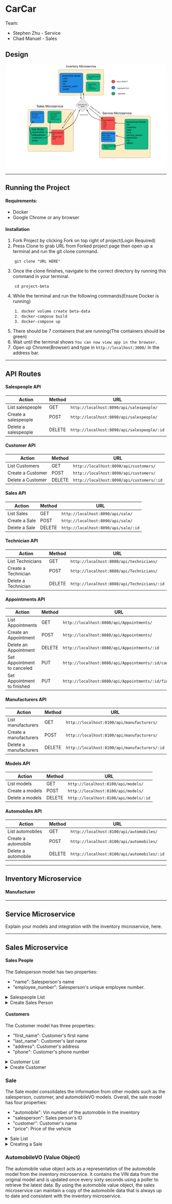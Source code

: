 # CarCar

Team:

* Stephen Zhu - Service
* Chad Manuel - Sales

## Design
![Design](project-beta-Diagram.png)

---
## Running the Project

#### Requirements:

* Docker
* Google Chrome or any browser

#### Installation
1. Fork Project by clicking Fork on top right of project(Login Required)
2. Press Clone to grab URL from Forked project page then open up a terminal and run the git clone command.
```
    git clone "URL HERE"
```
3. Once the clone finishes, navigate to the correct directory by running this command in your terminal.
```
    cd project-beta
```
4. While the terminal and run the following commands(Ensure Docker is running)
```
    1. docker volume create beta-data
    2. docker-compose build
    3. docker-compose up
```
5. There should be 7 containers that are running(The containers should be green)
6. Wait until the terminal shows `You can now view app in the browser.`
7. Open up Chrome(Browser) and type in `http://localhost:3000/` in the address bar.
---
## API Routes

#### Salespeople API

| Action | Method | URL |
| ----------- | ----------- | ----------- |
| List salespeople | GET | `http://localhost:8090/api/salespeople/` |
| Create a salespeople | POST | `http://localhost:8090/api/salespeople/` |
| Delete a salespeople | DELETE | `http://localhost:8090/api/salespeople/:id` |

#### Customer API

| Action | Method | URL |
| ----------- | ----------- | ----------- |
| List Customers | GET | `http://localhost:8090/api/customers/` |
| Create a Customer | POST | `http://localhost:8090/api/customers/` |
| Delete a Customer | DELETE | `http://localhost:8090/api/customers/:id` |

#### Sales API

| Action | Method | URL |
| ----------- | ----------- | ----------- |
| List Sales | GET | `http://localhost:8090/api/sale/` |
| Create a Sale | POST | `http://localhost:8090/api/sale/` |
| Delete a Sale | DELETE | `http://localhost:8090/api/sale/:id` |

#### Technician API

| Action | Method | URL |
| ----------- | ----------- | ----------- |
| List Technicians | GET | `http://localhost:8080/api/technicians/` |
| Create a Technician | POST | `http://localhost:8080/api/Technicians/` |
| Delete a Technician | DELETE | `http://localhost:8080/api/Technicians/:id` |


#### Appointments API

| Action | Method | URL |
| ----------- | ----------- | ----------- |
| List Appointments | GET | `http://localhost:8080/api/Appointments/` |
| Create an Appointment | POST | `http://localhost:8080/api/Appointments/` |
| Delete an Appointment | DELETE | `http://localhost:8080/api/Appointments/:id` |
| Set Appointment to canceled | PUT | `http://localhost:8080/api/Appointments/:id/cancel` |
| Set Appointment to finished | PUT | `http://localhost:8080/api/Appointments/:id/finish` |


#### Manufacturers API

| Action | Method | URL |
| ----------- | ----------- | ----------- |
| List manufacturers | GET | `http://localhost:8100/api/manufacturers/` |
| Create a manufacturers | POST | `http://localhost:8100/api/manufacturers/` |
| Delete a manufacturers | DELETE | `http://localhost:8100/api/manufacturers/:id` |



#### Models API

| Action | Method | URL |
| ----------- | ----------- | ----------- |
| List models | GET | `http://localhost:8100/api/models/` |
| Create a models | POST | `http://localhost:8100/api/models/` |
| Delete a models | DELETE | `http://localhost:8100/api/models/:id` |

#### Automobiles API

| Action | Method | URL |
| ----------- | ----------- | ----------- |
| List automobiles | GET | `http://localhost:8100/api/automobiles/` |
| Create a automobile | POST | `http://localhost:8100/api/automobiles/` |
| Delete a automobile | DELETE | `http://localhost:8100/api/automobiles/:id` |


---

## Inventory Microservice

#### Manufacturer


---
## Service Microservice

Explain your models and integration with the inventory
microservice, here.


---
## Sales Microservice


#### Sales People
The Salesperson model has two properties:

* "name": Salesperson's name
* "employee_number": Salesperson's unique employee number.

<details>
<summary>Salespeople List</summary>

To get access to the Sales Person list, a **GET** request must be made to `http://localhost:8090/api/salespeople/`

| Action | Method | URL |
| ----------- | ----------- | ----------- |
| List salespeople | GET | `http://localhost:8090/api/salespeople/` |



The Json returned should be as follows:
```
{
	"salespeople": [
		{
			"first_name": "Chad",
			"last_name": "Sales",
			"employee_id": "CSales",
			"id": 1
		},
		{
			"first_name": "Shannon",
			"last_name": "Kears",
			"employee_id": "SKears",
			"id": 2
		}
	]
}

```
</details>



<details>
<summary>Create Sales Person</summary>

To create a new sales person, a **POST** request must be made to `http://localhost:8090/api/salespeople/`

| Action | Method | URL |
| ----------- | ----------- | ----------- |
| Create Sales Person| POST | `http://localhost:8090/api/salespeople/` |

The Json body inputted to create a sales person should be as follows:
```
{
	"first_name": "Michelle",
	"last_name": "Jackson",
	"employee_id": "MJackson"
}
```

Once successfully created, the output should be as follows:
```
{
	"salespeople": {
		"first_name": "Michelle",
		"last_name": "Jackson",
		"employee_id": "MJackson",
		"id": 3
	}
}
```
</details>

#### Customers
The Customer model has three properties:

* "first_name": Customer's first name
* "last_name": Customer's last name
* "address": Customer's address
* "phone": Customer's phone number

<details>
<summary>Customer List</summary>

To get access to the Customer list, a **GET** request must be made to `http://localhost:8090/api/customers/`

| Action | Method | URL |
| ----------- | ----------- | ----------- |
| List salespeople | GET | `http://localhost:8090/api/customers/` |


The Json returned should be as follows:
```
{
	"Customer": [
		{
			"first_name": "Justin",
			"last_name": "Henry",
			"address": "3990 School Street",
			"phone_number": "209-944-4227",
			"id": 1
		}
	]
}

```
</details>

<details>
<summary>Create Customer</summary>

To create a new customer, a **POST** request must be made to `http://localhost:8090/api/customers/`

| Action | Method | URL |
| ----------- | ----------- | ----------- |
| Create Sales Person| POST | `http://localhost:8090/api/customers/` |

The Json body inputted to create a customer should be as follows:
```
{
	"first_name": "Israel",
	"last_name": "Sellers",
	"address": "3170 Bell Street New York, NY",
	"phone_number": "212-271-2646"
}
```

Once successfully created, the output should be as follows:
```
{
	"Customer": {
		"first_name": "Israel",
		"last_name": "Sellers",
		"address": "3170 Bell Street New York, NY",
		"phone_number": "212-271-2646",
		"id": 2
	}
}
```
</details>

### Sale
The Sale model consolidates the information from other models such as the salesperson, customer, and automobileVO models. Overall, the sale model has four properties:

* "automobile": Vin number of the automobile in the inventory
* "salesperson": Sales person's ID
* "customer": Customer's name
* "price": Price of the vehicle

<details>
<summary>Sale List</summary>

To get access to the Sale list, a **GET** request must be made to `http://localhost:8090/api/sales/`

| Action | Method | URL |
| ----------- | ----------- | ----------- |
| List salespeople | GET | `http://localhost:8090/api/sales/` |


The Json returned should be as follows:
```
{
	"Sales": [
		{
			"customer": {
				"first_name": "Gloria",
				"last_name": "Mayo",
				"address": "1567 Weekley Street San Antonio, TX",
				"phone_number": "210-389-3813",
				"id": 1
			},
			"automobile": {
				"vin": "2374678236478e34",
				"id": 1,
				"sold": false
			},
			"salesperson": {
				"first_name": "Louella",
				"last_name": "Sullivan",
				"employee_id": "LSullivan",
				"id": 1
			},
			"price": 132423,
			"id": 1
		},
    ]
}
```
</details>

<details>
<summary>Creating a Sale</summary>

To create a sale, a **POST** request must be made to `http://localhost:8090/api/sales/`

| Action | Method | URL |
| ----------- | ----------- | ----------- |
| Create salespeople | POST | `http://localhost:8090/api/sales/` |


The Json body inputted to create a sale should be as follows:
```
{
  "automobile": "AUTO VIN",
  "salesperson": "Salesperson ID",
  "customer": "customer ID",
  "price": "price"
}
```

Once successfully created, the output should be as follows:
```
{
	"customer": {
		"first_name": "Customer First Name",
		"last_name": "Customer Last Name",
		"address": "4679 Jett lane Santa Ana, CA",
		"phone_number": "310-76-6405",
		"id": 1
	},
	"automobile": {
		"vin": "2374678236478e34",
		"id": 1,
	},
	"salesperson": {
		"first_name": "Sales Person First Name",
		"last_name": "Sales Person Last Name",
		"employee_id": "Sales Person Employee ID",
		"id": 1
	},
	"price": "Price of Automobile",
	"id": 3
}
```

</details>

### AutomobileVO (Value Object)

The automobile value object acts as a representation of the automobile model from the inventory microservice. It contains the VIN data from the original model and is updated once every sixty seconds using a poller to retrieve the latest data. By using the automobile value object, the sales microservice can maintain a copy of the automobile data that is always up to date and consistent with the inventory microservice.
